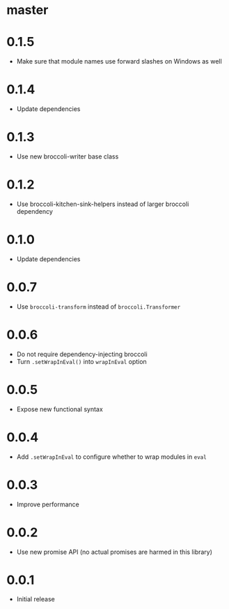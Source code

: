 # master

# 0.1.5

* Make sure that module names use forward slashes on Windows as well

# 0.1.4

* Update dependencies

# 0.1.3

* Use new broccoli-writer base class

# 0.1.2

* Use broccoli-kitchen-sink-helpers instead of larger broccoli dependency

# 0.1.0

* Update dependencies

# 0.0.7

* Use `broccoli-transform` instead of `broccoli.Transformer`

# 0.0.6

* Do not require dependency-injecting broccoli
* Turn `.setWrapInEval()` into `wrapInEval` option

# 0.0.5

* Expose new functional syntax

# 0.0.4

* Add `.setWrapInEval` to configure whether to wrap modules in `eval`

# 0.0.3

* Improve performance

# 0.0.2

* Use new promise API (no actual promises are harmed in this library)

# 0.0.1

* Initial release
